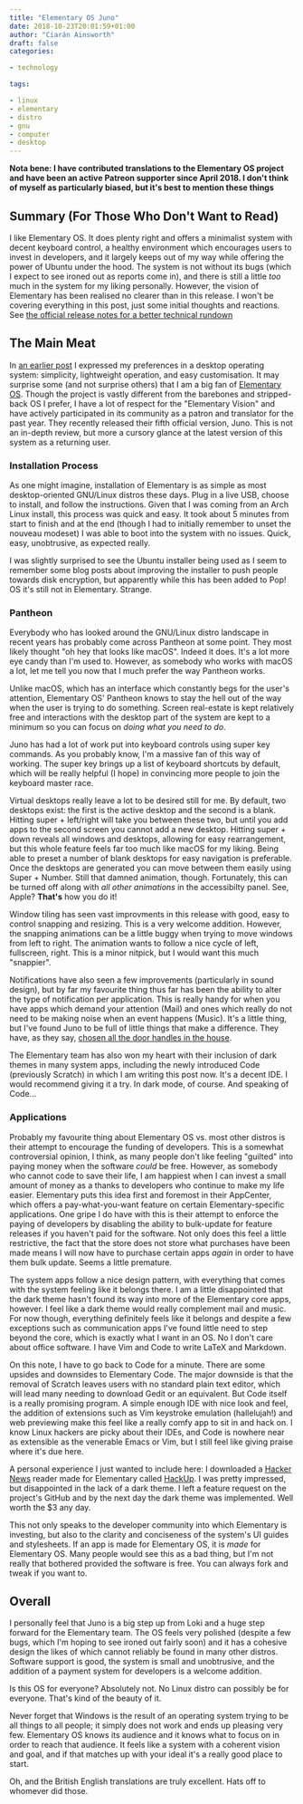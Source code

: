 ```yaml
---
title: "Elementary OS Juno"
date: 2018-10-23T20:01:59+01:00
author: "Ciarán Ainsworth"
draft: false
categories:

- technology

tags:

- linux
- elementary
- distro
- gnu
- computer
- desktop
---
```


**__Nota bene: I have contributed translations to the Elementary OS project and have been an active Patreon supporter since April 2018. I don't think of myself as particularly biased, but it's best to mention these things__**

## Summary (For Those Who Don't Want to Read)

I like Elementary OS. It does plenty right and offers a minimalist system with decent keyboard control, a healthy environment which encourages users to invest in developers, and it largely keeps out of my way while offering the power of Ubuntu under the hood. The system is not without its bugs (which I expect to see ironed out as reports come in), and there is still a little *too* much in the system for my liking personally. However, the vision of Elementary has been realised no clearer than in this release. I won't be covering everything in this post, just some initial thoughts and reactions. See [the official release notes for a better technical rundown](https://medium.com/elementaryos/elementary-os-5-juno-is-here-471dfdedc7b3)

## The Main Meat

In [an earlier post](https://rootkey.co.uk/post/2018-10-02-personal-matters/) I expressed my preferences in a desktop operating system: simplicity, lightweight operation, and easy customisation. It may surprise some (and not surprise others) that I am a big fan of [Elementary OS](https://elementary.io). Though the project is vastly different from the barebones and stripped-back OS I prefer, I have a lot of respect for the "Elementary Vision" and have actively participated in its community as a patron and translator for the past year. They recently released their fifth official version, Juno. This is not an in-depth review, but more a cursory glance at the latest version of this system as a returning user.

### Installation Process

As one might imagine, installation of Elementary is as simple as most desktop-oriented GNU/Linux distros these days. Plug in a live USB, choose to install, and follow the instructions. Given that I was coming from an Arch Linux install, this process was quick and easy. It took about 5 minutes from start to finish and at the end (though I had to initially remember to unset the nouveau modeset) I was able to boot into the system with no issues. Quick, easy, unobtrusive, as expected really.

I was slightly surprised to see the Ubuntu installer being used as I seem to remember some blog posts about improving the installer to push people towards disk encryption, but apparently while this has been added to Pop! OS it's still not in Elementary. Strange.

### Pantheon

Everybody who has looked around the GNU/Linux distro landscape in recent years has probably come across Pantheon at some point. They most likely thought "oh hey that looks like macOS". Indeed it does. It's a lot more eye candy than I'm used to. However, as somebody who works with macOS a lot, let me tell you now that I much prefer the way Pantheon works.

Unlike macOS, which has an interface which constantly begs for the user's attention, Elementary OS' Pantheon knows to stay the hell out of the way when the user is trying to do something. Screen real-estate is kept relatively free and interactions with the desktop part of the system are kept to a minimum so you can focus on *doing what you need to do*.

Juno has had a lot of work put into keyboard controls using super key commands. As you probably know, I'm a massive fan of this way of working. The super key brings up a list of keyboard shortcuts by default, which will be really helpful (I hope) in convincing more people to join the keyboard master race.

Virtual desktops really leave a lot to be desired still for me. By default, two desktops exist: the first is the active desktop and the second is a blank. Hitting super + left/right will take you between these two, but until you add apps to the second screen you cannot add a new desktop. Hitting super + down reveals all windows and desktops, allowing for easy rearrangement, but this whole feature feels far too much like macOS for my liking. Being able to preset a number of blank desktops for easy navigation is preferable. Once the desktops are generated you can move between them easily using Super + Number. Still that damned animation, though. Fortunately, this can be turned off along with *all other animations* in the accessibilty panel. See, Apple? __That's__ how you do it!

Window tiling has seen vast improvments in this release with good, easy to control snapping and resizing. This is a very welcome addition. However, the snapping animations can be a little buggy when trying to move windows from left to right. The animation wants to follow a nice cycle of left, fullscreen, right. This is a minor nitpick, but I would want this much "snappier".

Notifications have also seen a few improvements (particularly in sound design), but by far my favourite thing thus far has been the ability to alter the type of notification per application. This is really handy for when you have apps which demand your attention (Mail) and ones which really do not need to be making noise when an event happens (Music). It's a little thing, but I've found Juno to be full of little things that make a difference. They have, as they say, [chosen all the door handles in the house](https://eu.usatoday.com/story/life/2015/07/12/designer-real-estate-home-decoration/30047291/).

The Elementary team has also won my heart with their inclusion of dark themes in many system apps, including the newly introduced Code (previously Scratch) in which I am writing this post now. It's a decent IDE. I would recommend giving it a try. In dark mode, of course. And speaking of Code...

### Applications

Probably my favourite thing about Elementary OS vs. most other distros is their attempt to encourage the funding of developers. This is a somewhat controversial opinion, I think, as many people don't like feeling "guilted" into paying money when the software *could* be free. However, as somebody who cannot code to save their life, I am happiest when I can invest a small amount of money as a thanks to developers who continue to make my life easier. Elementary puts this idea first and foremost in their AppCenter, which offers a pay-what-you-want feature on certain Elementary-specific applications. One gripe I do have with this is their attempt to enforce the paying of developers by disabling the ability to bulk-update for feature releases if you haven't paid for the software. Not only does this feel a little restrictive, the fact that the store does not store what purchases have been made means I will now have to purchase certain apps *again* in order to have them bulk update. Seems a little premature.

The system apps follow a nice design pattern, with everything that comes with the system feeling like it belongs there. I am a little disappointed that the dark theme hasn't found its way into more of the Elementary core apps, however. I feel like a dark theme would really complement mail and music. For now though, everything definitely feels like it belongs and despite a few exceptions such as communication apps I've found little need to step beyond the core, which is exactly what I want in an OS. No I don't care about office software. I have Vim and Code to write LaTeX and Markdown.

On this note, I have to go back to Code for a minute. There are some upsides and downsides to Elementary Code. The major downside is that the removal of Scratch leaves users with no standard plain text editor, which will lead many needing to download Gedit or an equivalent. But Code itself is a really promising program. A simple enough IDE with nice look and feel, the addition of extensions such as Vim keystroke emulation (hallelujah!) and web previewing make this feel like a really comfy app to sit in and hack on. I know Linux hackers are picky about their IDEs, and Code is nowhere near as extensible as the venerable Emacs or Vim, but I still feel like giving praise where it's due here.

A personal experience I just wanted to include here: I downloaded a [Hacker News](https://news.ycombinator.com) reader made for Elementary called [HackUp](https://github.com/mdh34/hackup). I was pretty impressed, but disappointed in the lack of a dark theme. I left a feature request on the project's GitHub and by the next day the dark theme was implemented. Well worth the $3 any day.

This not only speaks to the developer community into which Elementary is investing, but also to the clarity and conciseness of the system's UI guides and stylesheets. If an app is made for Elementary OS, it is *made* for Elementary OS. Many people would see this as a bad thing, but I'm not really that bothered provided the software is free. You can always fork and tweak if you want to.

## Overall

I personally feel that Juno is a big step up from Loki and a huge step forward for the Elementary team. The OS feels very polished (despite a few bugs, which I'm hoping to see ironed out fairly soon) and it has a cohesive design the likes of which cannot reliably be found in many other distros. Software support is good, the system is small and unobtrusive, and the addition of a payment system for developers is a welcome addition.

Is this OS for everyone? Absolutely not. No Linux distro can possibly be for everyone. That's kind of the beauty of it.

Never forget that Windows is the result of an operating system trying to be all things to all people; it simply does not work and ends up pleasing very few. Elementary OS knows its audience and it knows what to focus on in order to reach that audience. It feels like a system with a coherent vision and goal, and if that matches up with your ideal it's a really good place to start.

Oh, and the British English translations are truly excellent. Hats off to whomever did those.
